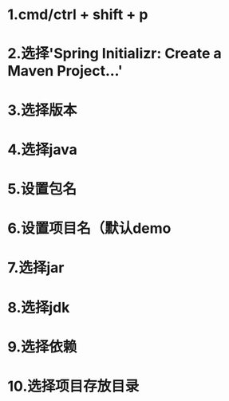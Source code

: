# 1.cmd/ctrl + shift + p
# 2.选择'Spring Initializr: Create a Maven Project...'
# 3.选择版本
# 4.选择java
# 5.设置包名
# 6.设置项目名（默认demo
# 7.选择jar
# 8.选择jdk
# 9.选择依赖
# 10.选择项目存放目录
